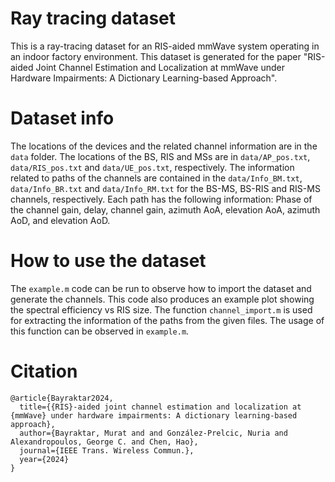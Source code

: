# Ray tracing dataset
This is a ray-tracing dataset for an RIS-aided mmWave system operating in an indoor factory environment. This dataset is generated for the paper "RIS-aided Joint Channel Estimation and Localization at mmWave under Hardware Impairments: A Dictionary Learning-based Approach".

# Dataset info
The locations of the devices and the related channel information are in the `data` folder. The locations of the BS, RIS and MSs are in `data/AP_pos.txt`, `data/RIS_pos.txt` and `data/UE_pos.txt`, respectively. The information related to paths of the channels are contained in the `data/Info_BM.txt`, `data/Info_BR.txt` and `data/Info_RM.txt` for the BS-MS, BS-RIS and RIS-MS channels, respectively. Each path has the following information: Phase of the channel gain, delay, channel gain, azimuth AoA, elevation AoA, azimuth AoD, and elevation AoD.

# How to use the dataset
The `example.m` code can be run to observe how to import the dataset and generate the channels. This code also produces an example plot showing the spectral efficiency vs RIS size. The function `channel_import.m` is used for extracting the information of the paths from the given files. The usage of this function can be observed in `example.m`.

# Citation
```
@article{Bayraktar2024,
  title={{RIS}-aided joint channel estimation and localization at {mmWave} under hardware impairments: A dictionary learning-based approach},
  author={Bayraktar, Murat and and González-Prelcic, Nuria and Alexandropoulos, George C. and Chen, Hao},
  journal={IEEE Trans. Wireless Commun.},
  year={2024}
}
```
